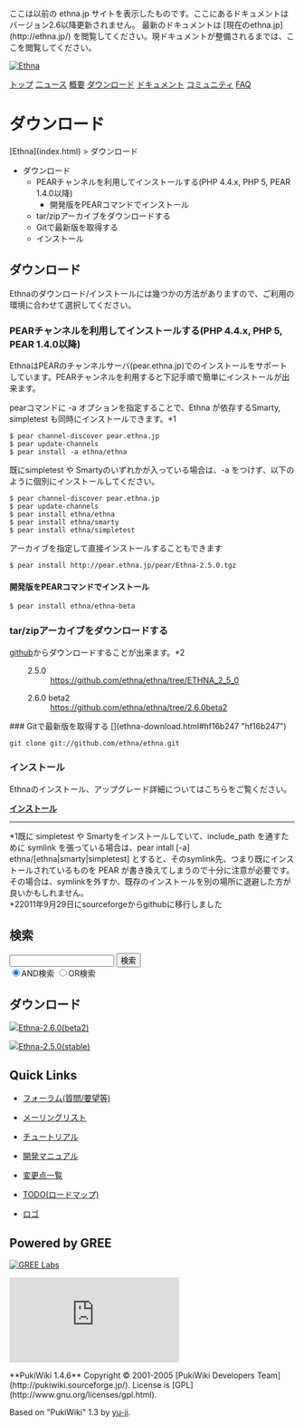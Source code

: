 <head>
 <meta http-equiv="content-type" content="application/xhtml+xml; charset=utf-8">
 <meta http-equiv="content-style-type" content="text/css">
 <meta http-equiv="Content-Script-Type" content="text/javascript">

<title>
ダウンロード - Ethna - PHPウェブアプリケーションフレームワーク</title>
 <link rel="stylesheet" href="skin/ethna/ethna.css" title="ethna" type="text/css" charset="utf-8">

 <link rel="alternate" type="application/rss+xml" title="RSS" href="cmd=rss.html">

 <script type="text/javascript" src="skin/trackback.js"></script>

</head>
ここは以前の ethna.jp サイトを表示したものです。ここにあるドキュメントはバージョン2.6以降更新されません。  
最新のドキュメントは [現在のethna.jp](http://ethna.jp/) を閲覧してください。現ドキュメントが整備されるまでは、ここを閲覧してください。

<!-- ??BEGIN id:wrapper --><!-- ?? Navigator ?? ======================================================= -->

[![Ethna](image/navlogo.gif)](/)

[トップ](ethna.html "ethna (11d)") [二ュース](ethna-news.html "ethna-news (11d)") [概要](ethna-about.html "ethna-about (11d)") [ダウンロード](ethna-download.html "ethna-download (25d)") [ドキュメント](ethna-document.html "ethna-document (884d)") [コミュニティ](ethna-community.html "ethna-community (619d)") [FAQ](ethna-document-faq.html "ethna-document-faq (1240d)")

<!-- ?? Header ?? ========================================================== -->

# ダウンロード 

<!-- ?? Content ?? ========================================================= -->
<!-- ??BEGIN id:main -->
<!-- ??BEGIN id:wrap_content -->
<!-- ??BEGIN id:content -->
<!-- ??BEGIN id:page_navigator -->
<!-- ??END id:PageNavigator -->
<!-- ??BEGIN id:body --> [Ethna](index.html) > ダウンロード

- ダウンロード 
  - PEARチャンネルを利用してインストールする(PHP 4.4.x, PHP 5, PEAR 1.4.0以降) 
    - 開発版をPEARコマンドでインストール 
  - tar/zipアーカイブをダウンロードする 
  - Gitで最新版を取得する 
  - インストール 

## ダウンロード [](ethna-download.html#aab8abfb "aab8abfb")

Ethnaのダウンロード/インストールには幾つかの方法がありますので、ご利用の環境に合わせて選択してください。

### PEARチャンネルを利用してインストールする(PHP 4.4.x, PHP 5, PEAR 1.4.0以降) [](ethna-download.html#ve6540a4 "ve6540a4")

EthnaはPEARのチャンネルサーバ(pear.ethna.jp)でのインストールをサポートしています。PEARチャンネルを利用すると下記手順で簡単にインストールが出来ます。  
  
pearコマンドに -a オプションを指定することで、Ethna が依存するSmarty, simpletest も同時にインストールできます。\*1

    $ pear channel-discover pear.ethna.jp
    $ pear update-channels
    $ pear install -a ethna/ethna

既にsimpletest や Smartyのいずれかが入っている場合は、-a をつけず、以下のように個別にインストールしてください。

    $ pear channel-discover pear.ethna.jp
    $ pear update-channels
    $ pear install ethna/ethna
    $ pear install ethna/smarty
    $ pear install ethna/simpletest

アーカイブを指定して直接インストールすることもできます

    $ pear install http://pear.ethna.jp/pear/Ethna-2.5.0.tgz

#### 開発版をPEARコマンドでインストール [](ethna-download.html#s350c79f "s350c79f")

    $ pear install ethna/ethna-beta

### tar/zipアーカイブをダウンロードする [](ethna-download.html#je664a6b "je664a6b")

[github](https://github.com/ethna/ethna)からダウンロードすることが出来ます。\*2

<dl class="list1" style="padding-left:16px;margin-left:16px">
<dt>2.5.0</dt>
<dd><a href="https://github.com/ethna/ethna/tree/ETHNA_2_5_0" rel="nofollow">https://github.com/ethna/ethna/tree/ETHNA_2_5_0</a></dd>
</dl><dl class="list1" style="padding-left:16px;margin-left:16px">
<dt>2.6.0 beta2</dt>
<dd><a href="https://github.com/ethna/ethna/tree/2.6.0beta2" rel="nofollow">https://github.com/ethna/ethna/tree/2.6.0beta2</a></dd>
</dl>
### Gitで最新版を取得する [](ethna-download.html#hf16b247 "hf16b247")

    git clone git://github.com/ethna/ethna.git

### インストール [](ethna-download.html#w7619ee9 "w7619ee9")

Ethnaのインストール、アップグレード詳細についてはこちらをご覧ください。

**[インストール](ethna-document-tutorial-install_guide.html "ethna-document-tutorial-install\_guide (16d)")**

<!-- ??END id:body -->
<!-- ??BEGIN id:summary --><!-- ??BEGIN id:note -->

* * *
\*1既に simpletest や Smartyをインストールしていて、include\_path を通すために symlink を張っている場合は、pear intall [-a] ethna/[ethna|smarty|simpletest] とすると、そのsymlink先、つまり既にインストールされているものを PEAR が書き換えてしまうので十分に注意が必要です。その場合は、symlinkを外すか、既存のインストールを別の場所に退避した方が良いかもしれません。  
\*22011年9月29日にsourceforgeからgithubに移行しました  

<!-- ??END id:note -->
<!-- ??BEGIN id:trackback -->
<!-- ?? END id:trackback --><!-- ?? END id:attach -->
<!-- ?? END id:summary -->
<!-- ??END id:content -->
<!-- ?? END id:wrap_content --><!-- ??sidebar?? ========================================================== -->
<!-- ??BEGIN id:wrap_sidebar -->

<!-- ??BEGIN id:search_form -->

## 検索

<form action="http://ethna.jp/index.php?cmd=search" method="post">
            <input type="hidden" name="encode_hint" value="??">
            <input type="text" name="word" value="" size="20">
            <input type="submit" value="検索"><br>
            <input type="radio" name="type" value="AND" checked id="and_search"><label for="and_search">AND検索</label>
            <input type="radio" name="type" value="OR" id="or_search"><label for="or_search">OR検索</label>
    </form>

<!-- END id:search_form -->
<!-- ??BEGIN id:download_link -->

## ダウンロード

[![](image/minilogo.gif)Ethna-2.6.0(beta2)](ethna-download.html)

[![](image/minilogo.gif)Ethna-2.5.0(stable)](ethna-download.html)

<!-- END id:download_link -->
<!-- ??BEGIN id:download_link -->

## Quick Links

- [フォーラム(質問/要望等)](ethna-community-forum.html)
- [メーリングリスト](http://ml.ethna.jp/mailman/listinfo/users)

- [チュートリアル](ethna-document-tutorial.html)
- [開発マニュアル](ethna-document-dev_guide.html)
- [変更点一覧](ethna-document-changes.html)

- [TODO(ロードマップ)](TODO.html)
- [ロゴ](ethna-logo.html)

<!-- END id:download_link -->
<!-- ??BEGIN id:search_form -->

## Powered by GREE

 [![GREE Labs](http://labs.gree.jp/image/greelabs_logo.gif)](http://labs.gree.jp/)

<!-- END id:search_form -->
 [![SourceForge.jp](http://sourceforge.jp/sflogo.php?group_id=1343)](http://sourceforge.jp/)

<!-- ??END id:sidebar -->
<!-- ??END id:wrap_sidebar -->
<!-- ??END id:main --><!-- ?? Footer ?? ========================================================== -->
<!-- ??BEGIN id:footer -->
<!-- ??BEGIN id:copyright --> **PukiWiki 1.4.6** Copyright © 2001-2005 [PukiWiki Developers Team](http://pukiwiki.sourceforge.jp/). License is [GPL](http://www.gnu.org/licenses/gpl.html).  
 Based on "PukiWiki" 1.3 by [yu-ji](http://factage.com/yu-ji/).
<!-- ??END id:copyright -->
<!-- ??END id:footer --><!-- ?? END ?? ============================================================= -->
<!-- ??END id:wrapper -->

